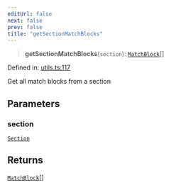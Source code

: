 ```yaml
---
editUrl: false
next: false
prev: false
title: "getSectionMatchBlocks"
---
```


> **getSectionMatchBlocks**(`section`): [`MatchBlock`](/api/ast/interfaces/matchblock/)[]

Defined in: [utils.ts:117](https://github.com/rcs-agents/rcs-lang/blob/469fcdfdc8e17c47e6157264f59d88421628e7a2/packages/ast/src/utils.ts#L117)

Get all match blocks from a section

## Parameters

### section

[`Section`](/api/ast/interfaces/section/)

## Returns

[`MatchBlock`](/api/ast/interfaces/matchblock/)[]
